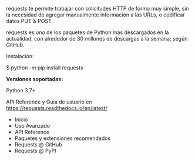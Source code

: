 requests te permite trabajar con solicitudes HTTP de forma muy simple, sin la necesidad de agregar manualmente información a las URLs, o codificar datos PUT & POST.

requests es uno de los paquetes de Python más descargados en la actualidad, con alrededor de 30 millones de descargas a la semana; según GitHub.

Instalación:

$ python -m pip install requests

__Versiones soportadas:__

Python 3.7+

API Reference y Guia de usuario en https://requests.readthedocs.io/en/latest/

* Inicio
* Uso Avanzado
* API Reference
* Paquetes y extensiones recomendados
* Requests @ GitHub
* Requests @ PyPI

